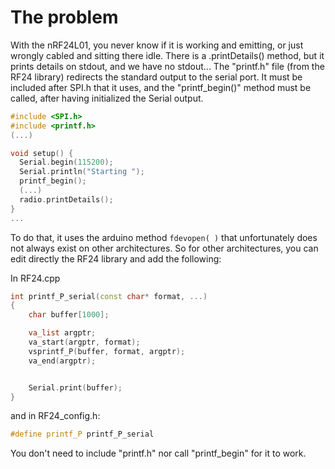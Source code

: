 # The problem
With the nRF24L01, you never know if it is working and emitting, or just wrongly cabled and sitting there idle.
There is a .printDetails() method, but it prints details on stdout, and we have no stdout...
The "printf.h" file (from the RF24 library) redirects the standard output to the serial port.
It must be included after SPI.h that it uses, and the "printf_begin()" method must be called, after having initialized the Serial output.

```cpp
#include <SPI.h>
#include <printf.h>
(...)

void setup() {
  Serial.begin(115200);
  Serial.println("Starting ");
  printf_begin();
  (...)
  radio.printDetails();
}
...
```

To do that, it uses the arduino method ```fdevopen( )``` that unfortunately does not always exist on other architectures.
So for other architectures, you can edit directly the RF24 library and add the following:

In RF24.cpp
```cpp
int printf_P_serial(const char* format, ...) 
{    
    char buffer[1000];

    va_list argptr;
    va_start(argptr, format);
    vsprintf_P(buffer, format, argptr);
    va_end(argptr);


    Serial.print(buffer);
}
```

and in RF24_config.h:
```cpp
#define printf_P printf_P_serial
```

You don't need to include "printf.h" nor call "printf_begin" for it to work.
